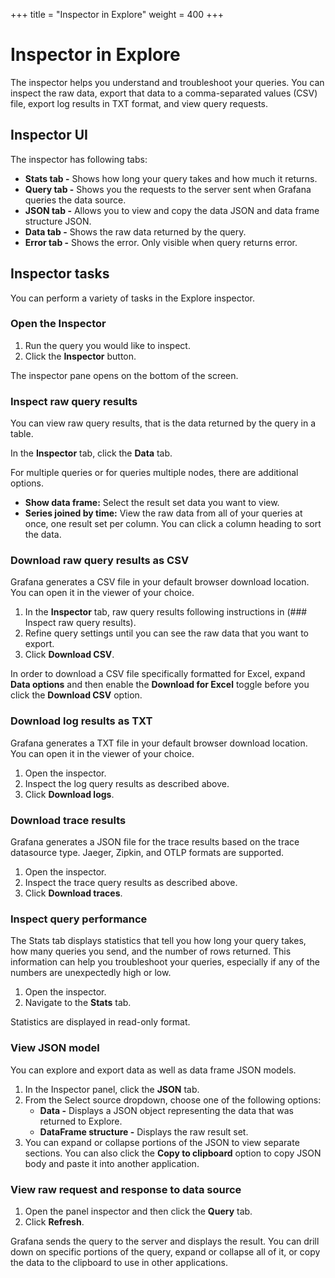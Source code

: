 +++
title = "Inspector in Explore"
weight = 400
+++

# Inspector in Explore

The inspector helps you understand and troubleshoot your queries. You can inspect the raw data, export that data to a comma-separated values (CSV) file, export log results in TXT format, and view query requests.

## Inspector UI

The inspector has following tabs:

- **Stats tab -** Shows how long your query takes and how much it returns.
- **Query tab -** Shows you the requests to the server sent when Grafana queries the data source.
- **JSON tab -** Allows you to view and copy the data JSON and data frame structure JSON.
- **Data tab -** Shows the raw data returned by the query.
- **Error tab -** Shows the error. Only visible when query returns error.

## Inspector tasks

You can perform a variety of tasks in the Explore inspector.

### Open the Inspector

1. Run the query you would like to inspect.
1. Click the **Inspector** button.

The inspector pane opens on the bottom of the screen.

### Inspect raw query results

You can view raw query results, that is the data returned by the query in a table.

In the **Inspector** tab, click the **Data** tab.

For multiple queries or for queries multiple nodes, there are additional options.

- **Show data frame:** Select the result set data you want to view.
- **Series joined by time:** View the raw data from all of your queries at once, one result set per column. You can click a column heading to sort the data.

### Download raw query results as CSV

Grafana generates a CSV file in your default browser download location. You can open it in the viewer of your choice.

1. In the **Inspector** tab, raw query results following instructions in (### Inspect raw query results).
1. Refine query settings until you can see the raw data that you want to export.
1. Click **Download CSV**.

In order to download a CSV file specifically formatted for Excel, expand **Data options** and then enable the **Download for Excel** toggle before you click the **Download CSV** option.

### Download log results as TXT

Grafana generates a TXT file in your default browser download location. You can open it in the viewer of your choice.

1. Open the inspector.
1. Inspect the log query results as described above.
1. Click **Download logs**.

### Download trace results

Grafana generates a JSON file for the trace results based on the trace datasource type. Jaeger, Zipkin, and OTLP formats are supported.

1. Open the inspector.
1. Inspect the trace query results as described above.
1. Click **Download traces**.

### Inspect query performance

The Stats tab displays statistics that tell you how long your query takes, how many queries you send, and the number of rows returned. This information can help you troubleshoot your queries, especially if any of the numbers are unexpectedly high or low.

1. Open the inspector.
1. Navigate to the **Stats** tab.

Statistics are displayed in read-only format.

### View JSON model

You can explore and export data as well as data frame JSON models.

1. In the Inspector panel, click the **JSON** tab.
1. From the Select source dropdown, choose one of the following options:
   - **Data -** Displays a JSON object representing the data that was returned to Explore.
   - **DataFrame structure -** Displays the raw result set.
1. You can expand or collapse portions of the JSON to view separate sections. You can also click the **Copy to clipboard** option to copy JSON body and paste it into another application.

### View raw request and response to data source

1. Open the panel inspector and then click the **Query** tab.
1. Click **Refresh**.

Grafana sends the query to the server and displays the result. You can drill down on specific portions of the query, expand or collapse all of it, or copy the data to the clipboard to use in other applications.
